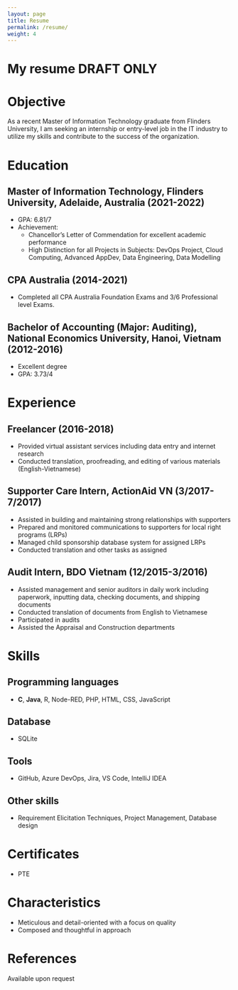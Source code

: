 ```yaml
---
layout: page
title: Resume
permalink: /resume/
weight: 4
---
```


# **My resume DRAFT ONLY**

# Objective
As a recent Master of Information Technology graduate from Flinders University, I am seeking an internship or entry-level job in the IT industry to utilize my skills and contribute to the success of the organization.

# Education
## Master of Information Technology, Flinders University, Adelaide, Australia (2021-2022)
- GPA: 6.81/7
- Achievement:
	- Chancellor’s Letter of Commendation for excellent academic performance
	- High Distinction for all Projects in Subjects: DevOps Project, Cloud Computing, Advanced AppDev, Data Engineering, Data Modelling
<!-- - to be modified -->

## CPA Australia (2014-2021)
- Completed all CPA Australia Foundation Exams and 3/6 Professional level Exams.

## Bachelor of Accounting (Major: Auditing), National Economics University, Hanoi, Vietnam (2012-2016)
- Excellent degree
- GPA: 3.73/4

# Experience
## Freelancer (2016-2018)
- Provided virtual assistant services including data entry and internet research
- Conducted translation, proofreading, and editing of various materials (English-Vietnamese)

## Supporter Care Intern, ActionAid VN (3/2017-7/2017)
- Assisted in building and maintaining strong relationships with supporters
- Prepared and monitored communications to supporters for local right programs (LRPs)
- Managed child sponsorship database system for assigned LRPs
- Conducted translation and other tasks as assigned

## Audit Intern, BDO Vietnam (12/2015-3/2016)
- Assisted management and senior auditors in daily work including paperwork, inputting data, checking documents, and shipping documents
- Conducted translation of documents from English to Vietnamese
- Participated in audits
- Assisted the Appraisal and Construction departments

# Skills
## Programming languages
- **C**, **Java**, R, Node-RED, PHP, HTML, CSS, JavaScript
## Database
- SQLite
## Tools
- GitHub, Azure DevOps, Jira, VS Code, IntelliJ IDEA
## Other skills
- Requirement Elicitation Techniques, Project Management, Database design

# Certificates
- PTE
<!-- - to be added -->

# Characteristics
- Meticulous and detail-oriented with a focus on quality
- Composed and thoughtful in approach

# References

Available upon request
